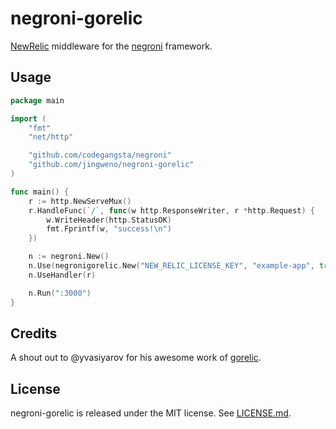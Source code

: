 negroni-gorelic
===============

[NewRelic](https://newrelic.com) middleware for the [negroni](https://github.com/codegangsta/negroni) framework.

Usage
-----

```go
package main

import (
	"fmt"
	"net/http"

	"github.com/codegangsta/negroni"
	"github.com/jingweno/negroni-gorelic"
)

func main() {
	r := http.NewServeMux()
	r.HandleFunc(`/`, func(w http.ResponseWriter, r *http.Request) {
		w.WriteHeader(http.StatusOK)
		fmt.Fprintf(w, "success!\n")
	})

	n := negroni.New()
	n.Use(negronigorelic.New("NEW_RELIC_LICENSE_KEY", "example-app", true))
	n.UseHandler(r)

	n.Run(":3000")
}
```

Credits
-------

A shout out to @yvasiyarov for his awesome work of [gorelic](https://github.com/yvasiyarov/gorelic).

License
-------

negroni-gorelic is released under the MIT license.
See [LICENSE.md](https://github.com/jingweno/negroni-gorelic/blob/master/LICENSE.md).
